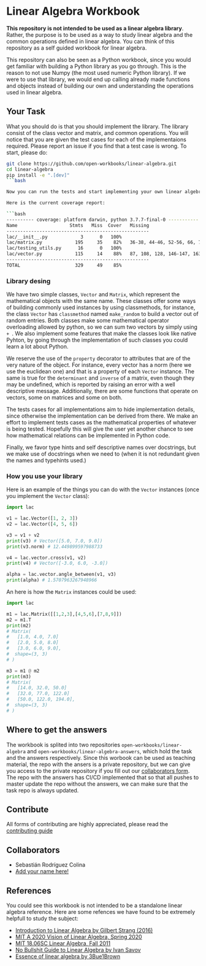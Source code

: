 # Linear Algebra Workbook

**This repository is not intended to be used as a linear algebra library**. Rather, the purpose is to be used as a way to study linear algebra and the common operations defined in linear algebra. You can think of this repository as a self guided workbook for linear algebra.

This repository can also be seen as a Python workbook, since you would get familiar with building a Python library as you go through. This is the reason to not use Numpy (the most used numeric Python library). If we were to use that library, we would end up calling already made functions and objects instead of building our own and understanding the operations used in linear algebra. 

## Your Task

What you should do is that you should implement the library. The library consist of the class vector and matrix, and common operations. You will notice that you are given the test cases for each of the implementaions required. Please report an issue if you find that a test case is wrong. To start, please do:

```bash
git clone https://github.com/open-workbooks/linear-algebra.git
cd linear-algebra
pip install -e ".[dev]"
```bash

Now you can run the tests and start implementing your own linear algebra library!

Here is the current coverage report:

```bash
---------- coverage: platform darwin, python 3.7.7-final-0 -----------
Name                   Stmts   Miss  Cover   Missing
----------------------------------------------------
lac/__init__.py            3      0   100%
lac/matrix.py            195     35    82%   36-38, 44-46, 52-56, 66, 70, 105, 126-131, 135-142, 189, 204, 212, 218-222, 249-251, 263-265, 271, 362-363, 369, 373, 377, 381
lac/testing_utils.py      16      0   100%
lac/vector.py            115     14    88%   87, 108, 128, 146-147, 163-164, 190-191, 218-219, 252-254, 264
----------------------------------------------------
TOTAL                    329     49    85%

```

### Library desing

We have two simple classes, `Vector` and `Matrix`, which represent the mathematical objects with the same name. These classes offer some ways of building commonly used instances by using classmethods, for instance, the class `Vector` has `classmethod` named `make_random` to build a vector out of random entries. Both classes make some mathematical operator overloading allowed by python, so we can sum two vectors by simply using `+ `. We also implement some features that make the classes look like native Pyhton, by going through the implementation of such classes you could learn a lot about Python.

We reserve the use of the `property` decorator to attributes that are of the very nature of the object. For instance, every vector has a norm (here we use the euclidean one) and that is a property of each `Vector` instance. The same is true for the `determinant` and `inverse` of a matrix, even though they may be undefined, which is reported by raising an error with a well descriptive message. Additionally, there are some functions that operate on vectors, some on matrices and some on both. 

The tests cases for all implementations aim to hide implementation details, since otherwise the implementation can be derived from there. We make an effort to implement tests cases as the mathematical properties of whatever is being tested. Hopefully this will give the user yet another chance to see how mathematical relations can be implemented in Python code.

Finally, we favor type hints and self descriptive names over docstrings, but we make use of docstrings when we need to (when it is not redundant given the names and typehints used.)

### How you use your library

Here is an example of the things you can do with the `Vector` instances (once you implement the `Vector` class):

```python
import lac

v1 = lac.Vector([1, 2, 3])
v2 = lac.Vector([4, 5, 6])

v3 = v1 + v2 
print(v3) # Vector([5.0, 7.0, 9.0])
print(v3.norm) # 12.449899597988733

v4 = lac.vector.cross(v1, v2)
print(v4) # Vector([-3.0, 6.0, -3.0])

alpha = lac.vector.angle_between(v1, v3)
print(alpha) # 1.5707963267948966
```

An here is how the `Matrix` instances could be used:

```python
import lac

m1 = lac.Matrix([[1,2,3],[4,5,6],[7,8,9]])
m2 = m1.T
print(m2)
# Matrix(
#   [1.0, 4.0, 7.0]
#   [2.0, 5.0, 8.0]
#   [3.0, 6.0, 9.0],
#  shape=(3, 3)
# )

m3 = m1 @ m2
print(m3)
# Matrix(
#   [14.0, 32.0, 50.0]
#   [32.0, 77.0, 122.0]
#   [50.0, 122.0, 194.0],
#  shape=(3, 3)
# )
```

## Where to get the answers

The workbook is splited into two repositories `open-workbooks/linear-algebra` and `open-workbooks/linear-algebra-answers`, which hold the task and the answers respectively. Since this worbook can be used as teaching material, the repo with the ansers is a private repository, but we can give you access to the private repository if you fill out our [collaborators form](https://forms.gle/atFNQEUxryN72L189). The repo with the answers has CI/CD implemented that so that all pushes to master update the repo without the answers, we can make sure that the task repo is always updated.

## Contribute

All forms of contributing are highly appreciated, please read the [contributing guide](./CONTRIBUTING.md)

## Collaborators

- Sebastián Rodríguez Colina
- [Add your name here!](./CONTRIBUTING.md)

## References

You could see this workbook is not intended to be a standalone linear algebra reference. Here are some refences we have found to be extremely helpfull to study the subject:

- [Introduction to Linear Algebra by Gilbert Strang (2016)](https://math.mit.edu/~gs/linearalgebra/)
- [MIT A 2020 Vision of Linear Algebra, Spring 2020](https://www.youtube.com/playlist?list=PLUl4u3cNGP61iQEFiWLE21EJCxwmWvvek)
- [MIT 18.06SC Linear Algebra, Fall 2011](https://www.youtube.com/playlist?list=PL221E2BBF13BECF6C)
- [No Bullshit Guide to Linear Algebra by Ivan Savov](https://www.goodreads.com/book/show/34760208-no-bullshit-guide-to-linear-algebra)
- [Essence of linear algebra by 3Bue1Brown](https://www.youtube.com/playlist?list=PLZHQObOWTQDPD3MizzM2xVFitgF8hE_ab)
